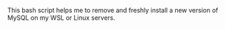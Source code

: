 This bash script helps me to remove and freshly install a new version of MySQL on my WSL or Linux servers.
